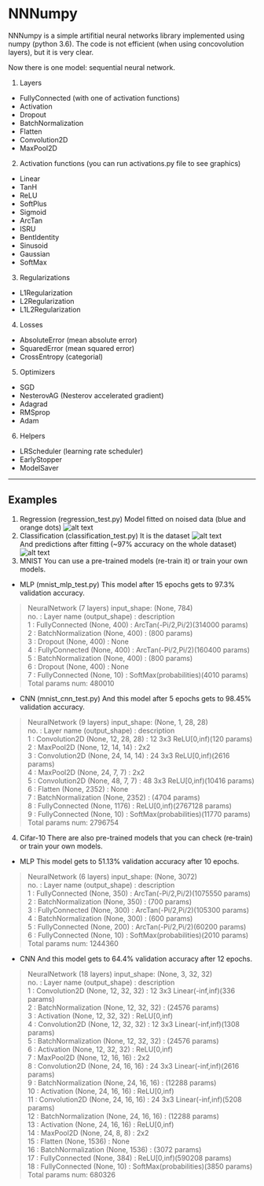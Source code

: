# NNNumpy
NNNumpy is a simple artifitial neural networks library implemented using numpy (python 3.6). The code is not efficient (when using concovolution layers), but it is very clear.

Now there is one model: sequential neural network.
1. Layers
  - FullyConnected (with one of activation functions)
  - Activation
  - Dropout
  - BatchNormalization
  - Flatten
  - Convolution2D
  - MaxPool2D
2. Activation functions (you can run activations.py file to see graphics)
  - Linear
  - TanH
  - ReLU
  - SoftPlus
  - Sigmoid
  - ArcTan
  - ISRU
  - BentIdentity
  - Sinusoid
  - Gaussian
  - SoftMax
3. Regularizations
  - L1Regularization
  - L2Regularization
  - L1L2Regularization
4. Losses
  - AbsoluteError (mean absolute error)
  - SquaredError (mean squared error)
  - CrossEntropy (categorial)
5. Optimizers
  - SGD
  - NesterovAG (Nesterov accelerated gradient)
  - Adagrad
  - RMSprop
  - Adam
6. Helpers
  - LRScheduler (learning rate scheduler)
  - EarlyStopper
  - ModelSaver

_________________________________________________________________
## Examples
1. Regression (regression_test.py)
Model fitted on noised data (blue and orange dots)
![alt text](https://github.com/zBlur/NNNumpy/blob/master/NN_tests/regr_test.png?raw=true)
2. Classification (classification_test.py)
It is the dataset
![alt text](https://github.com/zBlur/NNNumpy/blob/master/NN_tests/classif_dataset.png?raw=true) <br>
And predictions after fitting (~97% accuracy on the whole dataset)
![alt text](https://github.com/zBlur/NNNumpy/blob/master/NN_tests/classif_result.png?raw=true) <br>
3. MNIST
 You can use a pre-trained models (re-train it) or train your own models. <br>
  - MLP (mnist_mlp_test.py)
  This model after 15 epochs gets to 97.3% validation accuracy.
> NeuralNetwork (7 layers) input_shape: (None, 784) <br>
no. : Layer name (output_shape)	: description <br>
1 : FullyConnected (None, 400)	: ArcTan(-Pi/2,Pi/2)(314000 params) <br>
2 : BatchNormalization (None, 400)	: (800 params) <br>
3 : Dropout (None, 400)	: None <br>
4 : FullyConnected (None, 400)	: ArcTan(-Pi/2,Pi/2)(160400 params) <br>
5 : BatchNormalization (None, 400)	: (800 params) <br>
6 : Dropout (None, 400)	: None <br>
7 : FullyConnected (None, 10)	: SoftMax(probabilities)(4010 params) <br>
Total params num: 480010 <br>
  - CNN (mnist_cnn_test.py)
  And this model after 5 epochs gets to 98.45% validation accuracy.
> NeuralNetwork (9 layers) input_shape: (None, 1, 28, 28) <br>
no. : Layer name (output_shape)	: description <br>
1 : Convolution2D (None, 12, 28, 28)	: 12 3x3 ReLU[0,inf)(120 params) <br>
2 : MaxPool2D (None, 12, 14, 14)	: 2x2 <br>
3 : Convolution2D (None, 24, 14, 14)	: 24 3x3 ReLU[0,inf)(2616 params) <br>
4 : MaxPool2D (None, 24, 7, 7)	: 2x2 <br>
5 : Convolution2D (None, 48, 7, 7)	: 48 3x3 ReLU[0,inf)(10416 params) <br>
6 : Flatten (None, 2352)	: None <br>
7 : BatchNormalization (None, 2352)	: (4704 params) <br>
8 : FullyConnected (None, 1176)	: ReLU[0,inf)(2767128 params) <br>
9 : FullyConnected (None, 10)	: SoftMax(probabilities)(11770 params) <br>
Total params num: 2796754 <br>
4. Cifar-10
There are also pre-trained models that you can check (re-train) or train your own models.
  - MLP
  This model gets to 51.13% validation accuracy after 10 epochs.
> NeuralNetwork (6 layers) input_shape: (None, 3072) <br>
no. : Layer name (output_shape)	: description <br>
1 : FullyConnected (None, 350)	: ArcTan(-Pi/2,Pi/2)(1075550 params) <br>
2 : BatchNormalization (None, 350)	: (700 params) <br>
3 : FullyConnected (None, 300)	: ArcTan(-Pi/2,Pi/2)(105300 params) <br>
4 : BatchNormalization (None, 300)	: (600 params) <br>
5 : FullyConnected (None, 200)	: ArcTan(-Pi/2,Pi/2)(60200 params) <br>
6 : FullyConnected (None, 10)	: SoftMax(probabilities)(2010 params) <br>
Total params num: 1244360 <br>
  - CNN
  And this model gets to 64.4% validation accuracy after 12 epochs. <br>
> NeuralNetwork (18 layers) input_shape: (None, 3, 32, 32) <br>
no. : Layer name (output_shape)	: description <br>
1 : Convolution2D (None, 12, 32, 32)	: 12 3x3 Linear(-inf,inf)(336 params) <br>
2 : BatchNormalization (None, 12, 32, 32)	: (24576 params) <br>
3 : Activation (None, 12, 32, 32)	: ReLU[0,inf) <br>
4 : Convolution2D (None, 12, 32, 32)	: 12 3x3 Linear(-inf,inf)(1308 params) <br>
5 : BatchNormalization (None, 12, 32, 32)	: (24576 params) <br>
6 : Activation (None, 12, 32, 32)	: ReLU[0,inf) <br>
7 : MaxPool2D (None, 12, 16, 16)	: 2x2 <br>
8 : Convolution2D (None, 24, 16, 16)	: 24 3x3 Linear(-inf,inf)(2616 params) <br>
9 : BatchNormalization (None, 24, 16, 16)	: (12288 params) <br>
10 : Activation (None, 24, 16, 16)	: ReLU[0,inf) <br>
11 : Convolution2D (None, 24, 16, 16)	: 24 3x3 Linear(-inf,inf)(5208 params) <br>
12 : BatchNormalization (None, 24, 16, 16)	: (12288 params) <br>
13 : Activation (None, 24, 16, 16)	: ReLU[0,inf) <br>
14 : MaxPool2D (None, 24, 8, 8)	: 2x2 <br>
15 : Flatten (None, 1536)	: None <br>
16 : BatchNormalization (None, 1536)	: (3072 params) <br>
17 : FullyConnected (None, 384)	: ReLU[0,inf)(590208 params) <br>
18 : FullyConnected (None, 10)	: SoftMax(probabilities)(3850 params) <br>
Total params num: 680326 <br>



